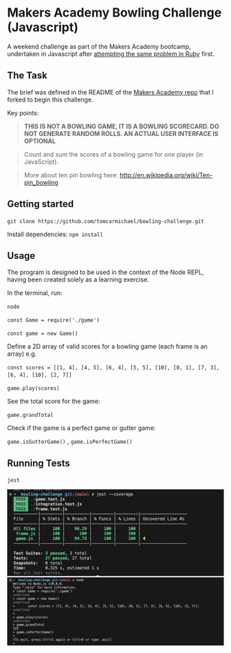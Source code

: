 # Makers Academy Bowling Challenge (Javascript)

A weekend challenge as part of the Makers Academy bootcamp, undertaken in Javascript after [attempting the same problem in Ruby](https://github.com/tomcarmichael/bowling-challenge-ruby.git) first.

## The Task

The brief was defined in the README of the [Makers Academy repo](https://github.com/makersacademy/bowling-challenge) that I forked to begin this challenge. 

Key points:

>**THIS IS NOT A BOWLING GAME, IT IS A BOWLING SCORECARD. DO NOT GENERATE RANDOM ROLLS. AN ACTUAL USER INTERFACE IS OPTIONAL**

>Count and sum the scores of a bowling game for one player (in JavaScript). 

>More about ten pin bowling here: http://en.wikipedia.org/wiki/Ten-pin_bowling

## Getting started

`git clone https://github.com/tomcarmichael/bowling-challenge.git`

Install dependencies: `npm install`

## Usage

The program is designed to be used in the context of the Node REPL, having been created solely as a learning exercise.

In the terminal, run:

`node` 

`const Game = require('./game')`

`const game = new Game()`

Define a 2D array of valid scores for a bowling game (each frame is an array) e.g.

`const scores = [[1, 4], [4, 5], [6, 4], [5, 5], [10], [0, 1], [7, 3], [6, 4], [10], [2, 7]]`

`game.play(scores)`

See the total score for the game:

`game.grandTotal`

Check if the game is a perfect game or gutter game:

`game.isGutterGame()` , `game.isPerfectGame()`

## Running Tests

`jest`

![bowling-challenge-jest](./screenshots/bowling-challenge-jest.png)
![bowling-challenge-node](./screenshots/bowling-challenge-node.png)
